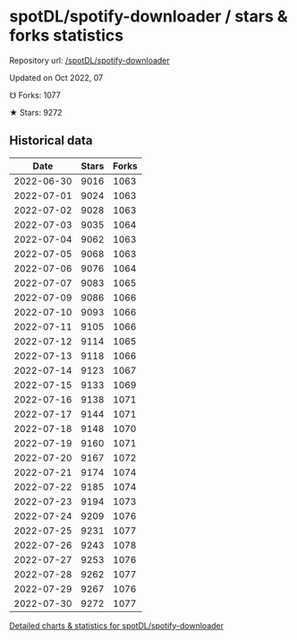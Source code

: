 # spotDL/spotify-downloader / stars & forks statistics

Repository url: [/spotDL/spotify-downloader](https://github.com/spotDL/spotify-downloader)

Updated on Oct 2022, 07

☋ Forks: 1077

★ Stars: 9272

## Historical data
| Date | Stars | Forks |
|------|-------|-------|
| 2022-06-30 | 9016 | 1063 | 
| 2022-07-01 | 9024 | 1063 | 
| 2022-07-02 | 9028 | 1063 | 
| 2022-07-03 | 9035 | 1064 | 
| 2022-07-04 | 9062 | 1063 | 
| 2022-07-05 | 9068 | 1063 | 
| 2022-07-06 | 9076 | 1064 | 
| 2022-07-07 | 9083 | 1065 | 
| 2022-07-09 | 9086 | 1066 | 
| 2022-07-10 | 9093 | 1066 | 
| 2022-07-11 | 9105 | 1066 | 
| 2022-07-12 | 9114 | 1065 | 
| 2022-07-13 | 9118 | 1066 | 
| 2022-07-14 | 9123 | 1067 | 
| 2022-07-15 | 9133 | 1069 | 
| 2022-07-16 | 9138 | 1071 | 
| 2022-07-17 | 9144 | 1071 | 
| 2022-07-18 | 9148 | 1070 | 
| 2022-07-19 | 9160 | 1071 | 
| 2022-07-20 | 9167 | 1072 | 
| 2022-07-21 | 9174 | 1074 | 
| 2022-07-22 | 9185 | 1074 | 
| 2022-07-23 | 9194 | 1073 | 
| 2022-07-24 | 9209 | 1076 | 
| 2022-07-25 | 9231 | 1077 | 
| 2022-07-26 | 9243 | 1078 | 
| 2022-07-27 | 9253 | 1076 | 
| 2022-07-28 | 9262 | 1077 | 
| 2022-07-29 | 9267 | 1076 | 
| 2022-07-30 | 9272 | 1077 | 


[Detailed charts & statistics for spotDL/spotify-downloader](https://reviewgithub.com/rep/spotDL/spotify-downloader)
